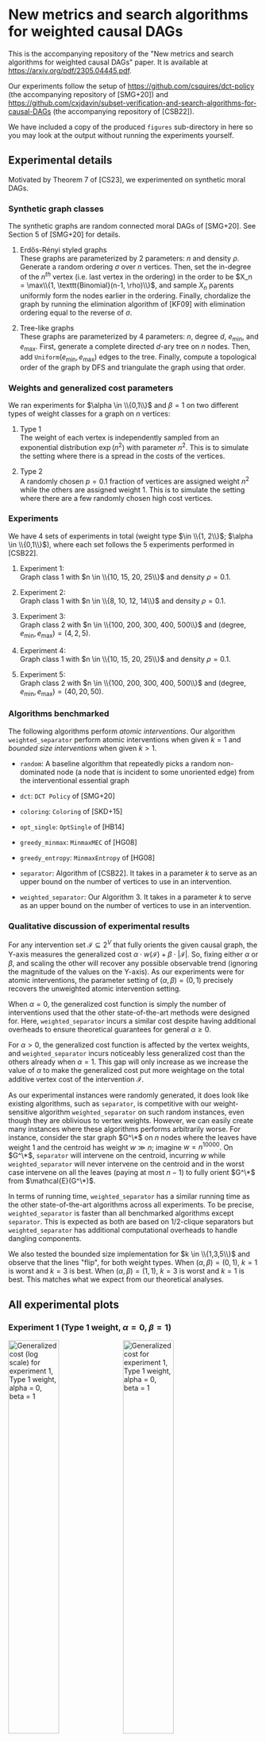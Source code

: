 # New metrics and search algorithms for weighted causal DAGs

This is the accompanying repository of the "New metrics and search algorithms for weighted causal DAGs" paper. It is available at https://arxiv.org/pdf/2305.04445.pdf.

Our experiments follow the setup of https://github.com/csquires/dct-policy (the accompanying repository of [SMG+20]) and https://github.com/cxjdavin/subset-verification-and-search-algorithms-for-causal-DAGs (the accompanying repository of [CSB22]).

We have included a copy of the produced `figures` sub-directory in here so you may look at the output without running the experiments yourself.

## Experimental details

Motivated by Theorem 7 of [CS23], we experimented on synthetic moral DAGs.

### Synthetic graph classes

The synthetic graphs are random connected moral DAGs of [SMG+20]. See Section 5 of [SMG+20] for details.

1. Erdős-Rényi styled graphs  
These graphs are parameterized by 2 parameters: $n$ and density $\rho$. Generate a random ordering $\sigma$ over $n$ vertices. Then, set the in-degree of the $n^{th}$ vertex (i.e. last vertex in the ordering) in the order to be $X_n = \max\\{1, \texttt{Binomial}(n-1, \rho)\\}$, and sample $X_n$ parents uniformly form the nodes earlier in the ordering. Finally, chordalize the graph by running the elimination algorithm of [KF09] with elimination ordering equal to the reverse of $\sigma$.

2. Tree-like graphs  
These graphs are parameterized by 4 parameters: $n$, degree $d$, $e_{\min}$, and $e_{\max}$. First, generate a complete directed $d$-ary tree on $n$ nodes. Then, add $\texttt{Uniform}(e_{\min}, e_{\max})$ edges to the tree. Finally, compute a topological order of the graph by DFS and triangulate the graph using that order.

### Weights and generalized cost parameters

We ran experiments for $\alpha \in \\{0,1\\}$ and $\beta = 1$ on two different types of weight classes for a graph on $n$ vertices:

1. Type 1  
The weight of each vertex is independently sampled from an exponential distribution $\exp(n^2)$ with parameter $n^2$. This is to simulate the setting where there is a spread in the costs of the vertices.

2. Type 2  
A randomly chosen $p=0.1$ fraction of vertices are assigned weight $n^2$ while the others are assigned weight $1$. This is to simulate the setting where there are a few randomly chosen high cost vertices.

### Experiments

We have 4 sets of experiments in total (weight type $\in \\{1, 2\\}$; $\alpha \in \\{0,1\\}$), where each set follows the 5 experiments performed in [CSB22].

1. Experiment 1:  
Graph class 1 with $n \in \\{10, 15, 20, 25\\}$ and density $\rho = 0.1$.

2. Experiment 2:  
Graph class 1 with $n \in \\{8, 10, 12, 14\\}$ and density $\rho = 0.1$.

3. Experiment 3:  
Graph class 2 with $n \in \\{100, 200, 300, 400, 500\\}$ and $(\text{degree}, e_{\min}, e_{\max}) = (4, 2, 5)$.

4. Experiment 4:  
Graph class 1 with $n \in \\{10, 15, 20, 25\\}$ and density $\rho = 0.1$.

5. Experiment 5:  
Graph class 2 with $n \in \\{100, 200, 300, 400, 500\\}$ and $(\text{degree}, e_{\min}, e_{\max}) = (40, 20, 50)$.

### Algorithms benchmarked

The following algorithms perform *atomic interventions*.
Our algorithm `weighted_separator` perform atomic interventions when given $k=1$ and *bounded size interventions* when given $k > 1$.

- `random`: A baseline algorithm that repeatedly picks a random non-dominated node (a node that is incident to some unoriented edge) from the interventional essential graph

- `dct`: `DCT Policy` of [SMG+20]

- `coloring`: `Coloring` of [SKD+15]

- `opt_single`: `OptSingle` of [HB14]

- `greedy_minmax`: `MinmaxMEC` of [HG08]

- `greedy_entropy`: `MinmaxEntropy` of [HG08]

- `separator`: Algorithm of [CSB22]. It takes in a parameter $k$ to serve as an upper bound on the number of vertices to use in an intervention.

- `weighted_separator`: Our Algorithm 3. It takes in a parameter $k$ to serve as an upper bound on the number of vertices to use in an intervention.

### Qualitative discussion of experimental results

For any intervention set $\mathcal{I} \subseteq 2^V$ that fully orients the given causal graph, the Y-axis measures the generalized cost $\alpha \cdot w(\mathcal{I}) + \beta \cdot |\mathcal{I}|$. So, fixing either $\alpha$ or $\beta$, and scaling the other will recover any possible observable trend (ignoring the magnitude of the values on the Y-axis). As our experiments were for atomic interventions, the parameter setting of $(\alpha, \beta) = (0,1)$ precisely recovers the unweighted atomic intervention setting.

When $\alpha = 0$, the generalized cost function is simply the number of interventions used that the other state-of-the-art methods were designed for. Here, `weighted_separator` incurs a similar cost despite having additional overheads to ensure theoretical guarantees for general $\alpha \geq 0$.

For $\alpha > 0$, the generalized cost function is affected by the vertex weights, and `weighted_separator` incurs noticeably less generalized cost than the others already when $\alpha = 1$. This gap will only increase as we increase the value of $\alpha$ to make the generalized cost put more weightage on the total additive vertex cost of the intervention $\mathcal{I}$.

As our experimental instances were randomly generated, it does look like existing algorithms, such as `separator`, is competitive with our weight-sensitive algorithm `weighted_separator` on such random instances, even though they are oblivious to vertex weights. However, we can easily create many instances where these algorithms performs arbitrarily worse. For instance, consider the star graph $G^\*$ on $n$ nodes where the leaves have weight 1 and the centroid has weight $w \gg n$; imagine $w = n^{10000}$.
On $G^\*$, `separator` will intervene on the centroid, incurring $w$ while `weighted_separator` will never intervene on the centroid and in the worst case intervene on all the leaves (paying at most $n-1$) to fully orient $G^\*$ from $\mathcal{E}(G^\*)$.

In terms of running time, `weighted_separator` has a similar running time as the other state-of-the-art algorithms across all experiments. To be precise, `weighted_separator` is faster than all benchmarked algorithms except `separator`. This is expected as both are based on 1/2-clique separators but `weighted_separator` has additional computational overheads to handle dangling components.

We also tested the bounded size implementation for $k \in \\{1,3,5\\}$ and observe that the lines "flip", for both weight types. When $(\alpha, \beta) = (0,1)$, $k = 1$ is worst and $k = 3$ is best.  When $(\alpha, \beta) = (1,1)$, $k = 3$ is worst and $k = 1$ is best. This matches what we expect from our theoretical analyses.

## All experimental plots

### Experiment 1 (Type 1 weight, $\alpha = 0$, $\beta = 1$)
<p float="middle">
<img src="./figures/exp1_type1_alpha0_beta1_generalized_cost_log.png" alt="Generalized cost (log scale) for experiment 1, Type 1 weight, alpha = 0, beta = 1" width="45%"/>
<img src="./figures/exp1_type1_alpha0_beta1_generalized_cost.png" alt="Generalized cost for experiment 1, Type 1 weight, alpha = 0, beta = 1" width="45%"/>
<img src="./figures/exp1_type1_alpha0_beta1_time_log.png" alt="Time taken, in secs (log scale) for experiment 1, Type 1 weight, alpha = 0, beta = 1" width="45%"/>
<img src="./figures/exp1_type1_alpha0_beta1_time.png" alt="Time taken, in secs for experiment 1, Type 1 weight, alpha = 0, beta = 1" width="45%"/>
</p>

### Experiment 1 (Type 1 weight, $\alpha = 1$, $\beta = 1$)
<p float="middle">
<img src="./figures/exp1_type1_alpha1_beta1_generalized_cost_log.png" alt="Generalized cost (log scale) for experiment 1, Type 1 weight, alpha = 1, beta = 1" width="45%"/>
<img src="./figures/exp1_type1_alpha1_beta1_generalized_cost.png" alt="Generalized cost for experiment 1, Type 1 weight, alpha = 1, beta = 1" width="45%"/>
<img src="./figures/exp1_type1_alpha1_beta1_time_log.png" alt="Time taken, in secs (log scale) for experiment 1, Type 1 weight, alpha = 1, beta = 1" width="45%"/>
<img src="./figures/exp1_type1_alpha1_beta1_time.png" alt="Time taken, in secs for experiment 1, Type 1 weight, alpha = 1, beta = 1" width="45%"/>
</p>

### Experiment 1 (Type 2 weight, $\alpha = 0$, $\beta = 1$)
<p float="middle">
<img src="./figures/exp1_type2_alpha0_beta1_generalized_cost_log.png" alt="Generalized cost (log scale) for experiment 1, Type 2 weight, alpha = 0, beta = 1" width="45%"/>
<img src="./figures/exp1_type2_alpha0_beta1_generalized_cost.png" alt="Generalized cost for experiment 1, Type 2 weight, alpha = 0, beta = 1" width="45%"/>
<img src="./figures/exp1_type2_alpha0_beta1_time_log.png" alt="Time taken, in secs (log scale) for experiment 1, Type 2 weight, alpha = 0, beta = 1" width="45%"/>
<img src="./figures/exp1_type2_alpha0_beta1_time.png" alt="Time taken, in secs for experiment 1, Type 2 weight, alpha = 0, beta = 1" width="45%"/>
</p>

### Experiment 1 (Type 2 weight, $\alpha = 1$, $\beta = 1$)
<p float="middle">
<img src="./figures/exp1_type2_alpha1_beta1_generalized_cost_log.png" alt="Generalized cost (log scale) for experiment 1, Type 2 weight, alpha = 1, beta = 1" width="45%"/>
<img src="./figures/exp1_type2_alpha1_beta1_generalized_cost.png" alt="Generalized cost for experiment 1, Type 2 weight, alpha = 1, beta = 1" width="45%"/>
<img src="./figures/exp1_type2_alpha1_beta1_time_log.png" alt="Time taken, in secs (log scale) for experiment 1, Type 2 weight, alpha = 1, beta = 1" width="45%"/>
<img src="./figures/exp1_type2_alpha1_beta1_time.png" alt="Time taken, in secs for experiment 1, Type 2 weight, alpha = 1, beta = 1" width="45%"/>
</p>

### Experiment 2 (Type 1 weight, $\alpha = 0$, $\beta = 1$)
<p float="middle">
<img src="./figures/exp2_type1_alpha0_beta1_generalized_cost_log.png" alt="Generalized cost (log scale) for Experiment 2, Type 1 weight, alpha = 0, beta = 1" width="45%"/>
<img src="./figures/exp2_type1_alpha0_beta1_generalized_cost.png" alt="Generalized cost for Experiment 2, Type 1 weight, alpha = 0, beta = 1" width="45%"/>
<img src="./figures/exp2_type1_alpha0_beta1_time_log.png" alt="Time taken, in secs (log scale) for Experiment 2, Type 1 weight, alpha = 0, beta = 1" width="45%"/>
<img src="./figures/exp2_type1_alpha0_beta1_time.png" alt="Time taken, in secs for Experiment 2, Type 1 weight, alpha = 0, beta = 1" width="45%"/>
</p>

### Experiment 2 (Type 1 weight, $\alpha = 1$, $\beta = 1$)
<p float="middle">
<img src="./figures/exp2_type1_alpha1_beta1_generalized_cost_log.png" alt="Generalized cost (log scale) for Experiment 2, Type 1 weight, alpha = 1, beta = 1" width="45%"/>
<img src="./figures/exp2_type1_alpha1_beta1_generalized_cost.png" alt="Generalized cost for Experiment 2, Type 1 weight, alpha = 1, beta = 1" width="45%"/>
<img src="./figures/exp2_type1_alpha1_beta1_time_log.png" alt="Time taken, in secs (log scale) for Experiment 2, Type 1 weight, alpha = 1, beta = 1" width="45%"/>
<img src="./figures/exp2_type1_alpha1_beta1_time.png" alt="Time taken, in secs for Experiment 2, Type 1 weight, alpha = 1, beta = 1" width="45%"/>
</p>

### Experiment 2 (Type 2 weight, $\alpha = 0$, $\beta = 1$)
<p float="middle">
<img src="./figures/exp2_type2_alpha0_beta1_generalized_cost_log.png" alt="Generalized cost (log scale) for Experiment 2, Type 2 weight, alpha = 0, beta = 1" width="45%"/>
<img src="./figures/exp2_type2_alpha0_beta1_generalized_cost.png" alt="Generalized cost for Experiment 2, Type 2 weight, alpha = 0, beta = 1" width="45%"/>
<img src="./figures/exp2_type2_alpha0_beta1_time_log.png" alt="Time taken, in secs (log scale) for Experiment 2, Type 2 weight, alpha = 0, beta = 1" width="45%"/>
<img src="./figures/exp2_type2_alpha0_beta1_time.png" alt="Time taken, in secs for Experiment 2, Type 2 weight, alpha = 0, beta = 1" width="45%"/>
</p>

### Experiment 2 (Type 2 weight, $\alpha = 1$, $\beta = 1$)
<p float="middle">
<img src="./figures/exp2_type2_alpha1_beta1_generalized_cost_log.png" alt="Generalized cost (log scale) for Experiment 2, Type 2 weight, alpha = 1, beta = 1" width="45%"/>
<img src="./figures/exp2_type2_alpha1_beta1_generalized_cost.png" alt="Generalized cost for Experiment 2, Type 2 weight, alpha = 1, beta = 1" width="45%"/>
<img src="./figures/exp2_type2_alpha1_beta1_time_log.png" alt="Time taken, in secs (log scale) for Experiment 2, Type 2 weight, alpha = 1, beta = 1" width="45%"/>
<img src="./figures/exp2_type2_alpha1_beta1_time.png" alt="Time taken, in secs for Experiment 2, Type 2 weight, alpha = 1, beta = 1" width="45%"/>
</p>

### Experiment 3 (Type 1 weight, $\alpha = 0$, $\beta = 1$)
<p float="middle">
<img src="./figures/exp3_type1_alpha0_beta1_generalized_cost_log.png" alt="Generalized cost (log scale) for Experiment 3, Type 1 weight, alpha = 0, beta = 1" width="45%"/>
<img src="./figures/exp3_type1_alpha0_beta1_generalized_cost.png" alt="Generalized cost for Experiment 3, Type 1 weight, alpha = 0, beta = 1" width="45%"/>
<img src="./figures/exp3_type1_alpha0_beta1_time_log.png" alt="Time taken, in secs (log scale) for Experiment 3, Type 1 weight, alpha = 0, beta = 1" width="45%"/>
<img src="./figures/exp3_type1_alpha0_beta1_time.png" alt="Time taken, in secs for Experiment 3, Type 1 weight, alpha = 0, beta = 1" width="45%"/>
</p>

### Experiment 3 (Type 1 weight, $\alpha = 1$, $\beta = 1$)
<p float="middle">
<img src="./figures/exp3_type1_alpha1_beta1_generalized_cost_log.png" alt="Generalized cost (log scale) for Experiment 3, Type 1 weight, alpha = 1, beta = 1" width="45%"/>
<img src="./figures/exp3_type1_alpha1_beta1_generalized_cost.png" alt="Generalized cost for Experiment 3, Type 1 weight, alpha = 1, beta = 1" width="45%"/>
<img src="./figures/exp3_type1_alpha1_beta1_time_log.png" alt="Time taken, in secs (log scale) for Experiment 3, Type 1 weight, alpha = 1, beta = 1" width="45%"/>
<img src="./figures/exp3_type1_alpha1_beta1_time.png" alt="Time taken, in secs for Experiment 3, Type 1 weight, alpha = 1, beta = 1" width="45%"/>
</p>

### Experiment 3 (Type 2 weight, $\alpha = 0$, $\beta = 1$)
<p float="middle">
<img src="./figures/exp3_type2_alpha0_beta1_generalized_cost_log.png" alt="Generalized cost (log scale) for Experiment 3, Type 2 weight, alpha = 0, beta = 1" width="45%"/>
<img src="./figures/exp3_type2_alpha0_beta1_generalized_cost.png" alt="Generalized cost for Experiment 3, Type 2 weight, alpha = 0, beta = 1" width="45%"/>
<img src="./figures/exp3_type2_alpha0_beta1_time_log.png" alt="Time taken, in secs (log scale) for Experiment 3, Type 2 weight, alpha = 0, beta = 1" width="45%"/>
<img src="./figures/exp3_type2_alpha0_beta1_time.png" alt="Time taken, in secs for Experiment 3, Type 2 weight, alpha = 0, beta = 1" width="45%"/>
</p>

### Experiment 3 (Type 2 weight, $\alpha = 1$, $\beta = 1$)
<p float="middle">
<img src="./figures/exp3_type2_alpha1_beta1_generalized_cost_log.png" alt="Generalized cost (log scale) for Experiment 3, Type 2 weight, alpha = 1, beta = 1" width="45%"/>
<img src="./figures/exp3_type2_alpha1_beta1_generalized_cost.png" alt="Generalized cost for Experiment 3, Type 2 weight, alpha = 1, beta = 1" width="45%"/>
<img src="./figures/exp3_type2_alpha1_beta1_time_log.png" alt="Time taken, in secs (log scale) for Experiment 3, Type 2 weight, alpha = 1, beta = 1" width="45%"/>
<img src="./figures/exp3_type2_alpha1_beta1_time.png" alt="Time taken, in secs for Experiment 3, Type 2 weight, alpha = 1, beta = 1" width="45%"/>
</p>

### Experiment 4 (Type 1 weight, $\alpha = 0$, $\beta = 1$)
<p float="middle">
<img src="./figures/exp4_type1_alpha0_beta1_generalized_cost_log.png" alt="Generalized cost (log scale) for Experiment 4, Type 1 weight, alpha = 0, beta = 1" width="45%"/>
<img src="./figures/exp4_type1_alpha0_beta1_generalized_cost.png" alt="Generalized cost for Experiment 4, Type 1 weight, alpha = 0, beta = 1" width="45%"/>
<img src="./figures/exp4_type1_alpha0_beta1_time_log.png" alt="Time taken, in secs (log scale) for Experiment 4, Type 1 weight, alpha = 0, beta = 1" width="45%"/>
<img src="./figures/exp4_type1_alpha0_beta1_time.png" alt="Time taken, in secs for Experiment 4, Type 1 weight, alpha = 0, beta = 1" width="45%"/>
</p>

### Experiment 4 (Type 1 weight, $\alpha = 1$, $\beta = 1$)
<p float="middle">
<img src="./figures/exp4_type1_alpha1_beta1_generalized_cost_log.png" alt="Generalized cost (log scale) for Experiment 4, Type 1 weight, alpha = 1, beta = 1" width="45%"/>
<img src="./figures/exp4_type1_alpha1_beta1_generalized_cost.png" alt="Generalized cost for Experiment 4, Type 1 weight, alpha = 1, beta = 1" width="45%"/>
<img src="./figures/exp4_type1_alpha1_beta1_time_log.png" alt="Time taken, in secs (log scale) for Experiment 4, Type 1 weight, alpha = 1, beta = 1" width="45%"/>
<img src="./figures/exp4_type1_alpha1_beta1_time.png" alt="Time taken, in secs for Experiment 4, Type 1 weight, alpha = 1, beta = 1" width="45%"/>
</p>

### Experiment 4 (Type 2 weight, $\alpha = 0$, $\beta = 1$)
<p float="middle">
<img src="./figures/exp4_type2_alpha0_beta1_generalized_cost_log.png" alt="Generalized cost (log scale) for Experiment 4, Type 2 weight, alpha = 0, beta = 1" width="45%"/>
<img src="./figures/exp4_type2_alpha0_beta1_generalized_cost.png" alt="Generalized cost for Experiment 4, Type 2 weight, alpha = 0, beta = 1" width="45%"/>
<img src="./figures/exp4_type2_alpha0_beta1_time_log.png" alt="Time taken, in secs (log scale) for Experiment 4, Type 2 weight, alpha = 0, beta = 1" width="45%"/>
<img src="./figures/exp4_type2_alpha0_beta1_time.png" alt="Time taken, in secs for Experiment 4, Type 2 weight, alpha = 0, beta = 1" width="45%"/>
</p>

### Experiment 4 (Type 2 weight, $\alpha = 1$, $\beta = 1$)
<p float="middle">
<img src="./figures/exp4_type2_alpha1_beta1_generalized_cost_log.png" alt="Generalized cost (log scale) for Experiment 4, Type 2 weight, alpha = 1, beta = 1" width="45%"/>
<img src="./figures/exp4_type2_alpha1_beta1_generalized_cost.png" alt="Generalized cost for Experiment 4, Type 2 weight, alpha = 1, beta = 1" width="45%"/>
<img src="./figures/exp4_type2_alpha1_beta1_time_log.png" alt="Time taken, in secs (log scale) for Experiment 4, Type 2 weight, alpha = 1, beta = 1" width="45%"/>
<img src="./figures/exp4_type2_alpha1_beta1_time.png" alt="Time taken, in secs for Experiment 4, Type 2 weight, alpha = 1, beta = 1" width="45%"/>
</p>

### Experiment 5 (Type 1 weight, $\alpha = 0$, $\beta = 1$)
<p float="middle">
<img src="./figures/exp5_type1_alpha0_beta1_generalized_cost_log.png" alt="Generalized cost (log scale) for Experiment 5, Type 1 weight, alpha = 0, beta = 1" width="45%"/>
<img src="./figures/exp5_type1_alpha0_beta1_generalized_cost.png" alt="Generalized cost for Experiment 5, Type 1 weight, alpha = 0, beta = 1" width="45%"/>
<img src="./figures/exp5_type1_alpha0_beta1_time_log.png" alt="Time taken, in secs (log scale) for Experiment 5, Type 1 weight, alpha = 0, beta = 1" width="45%"/>
<img src="./figures/exp5_type1_alpha0_beta1_time.png" alt="Time taken, in secs for Experiment 5, Type 1 weight, alpha = 0, beta = 1" width="45%"/>
</p>

### Experiment 5 (Type 1 weight, $\alpha = 1$, $\beta = 1$)
<p float="middle">
<img src="./figures/exp5_type1_alpha1_beta1_generalized_cost_log.png" alt="Generalized cost (log scale) for Experiment 5, Type 1 weight, alpha = 1, beta = 1" width="45%"/>
<img src="./figures/exp5_type1_alpha1_beta1_generalized_cost.png" alt="Generalized cost for Experiment 5, Type 1 weight, alpha = 1, beta = 1" width="45%"/>
<img src="./figures/exp5_type1_alpha1_beta1_time_log.png" alt="Time taken, in secs (log scale) for Experiment 5, Type 1 weight, alpha = 1, beta = 1" width="45%"/>
<img src="./figures/exp5_type1_alpha1_beta1_time.png" alt="Time taken, in secs for Experiment 5, Type 1 weight, alpha = 1, beta = 1" width="45%"/>
</p>

### Experiment 5 (Type 2 weight, $\alpha = 0$, $\beta = 1$)
<p float="middle">
<img src="./figures/exp5_type2_alpha0_beta1_generalized_cost_log.png" alt="Generalized cost (log scale) for Experiment 5, Type 2 weight, alpha = 0, beta = 1" width="45%"/>
<img src="./figures/exp5_type2_alpha0_beta1_generalized_cost.png" alt="Generalized cost for Experiment 5, Type 2 weight, alpha = 0, beta = 1" width="45%"/>
<img src="./figures/exp5_type2_alpha0_beta1_time_log.png" alt="Time taken, in secs (log scale) for Experiment 5, Type 2 weight, alpha = 0, beta = 1" width="45%"/>
<img src="./figures/exp5_type2_alpha0_beta1_time.png" alt="Time taken, in secs for Experiment 5, Type 2 weight, alpha = 0, beta = 1" width="45%"/>
</p>

### Experiment 5 (Type 2 weight, $\alpha = 1$, $\beta = 1$)
<p float="middle">
<img src="./figures/exp5_type2_alpha1_beta1_generalized_cost_log.png" alt="Generalized cost (log scale) for Experiment 5, Type 2 weight, alpha = 1, beta = 1" width="45%"/>
<img src="./figures/exp5_type2_alpha1_beta1_generalized_cost.png" alt="Generalized cost for Experiment 5, Type 2 weight, alpha = 1, beta = 1" width="45%"/>
<img src="./figures/exp5_type2_alpha1_beta1_time_log.png" alt="Time taken, in secs (log scale) for Experiment 5, Type 2 weight, alpha = 1, beta = 1" width="45%"/>
<img src="./figures/exp5_type2_alpha1_beta1_time.png" alt="Time taken, in secs for Experiment 5, Type 2 weight, alpha = 1, beta = 1" width="45%"/>
</p>

## References

[This paper] Davin Choo, Kirankumar Shiragur. New metrics and search algorithms for weighted causal DAGs. International Conference on Machine Learning, 2023. Available at https://arxiv.org/pdf/2305.04445.pdf

[GRE84] John R. Gilbert, Donald J. Rose, and Anders Edenbrandt. A Separator Theorem for Chordal Graphs. SIAM Journal on Algebraic Discrete Methods, 1984. Available at: https://epubs.siam.org/doi/abs/10.1137/0605032

[HG08] Yang-Bo He and Zhi Geng. Active Learning of Causal Networks with Intervention Experiments and Optimal Designs. Journal of Machine Learning Research, 2008. Available at: https://www.jmlr.org/papers/volume9/he08a/he08a.pdf

[KF09] Daphne Koller and Nir Friedman. Probabilistic graphical models: principles and techniques. MIT press, 2009. Available at: https://mitpress.mit.edu/9780262013192/probabilistic-graphical-models

[HB14] Alain Hauser and Peter Bühlmann. Two Optimal Strategies for Active Learning of Causal Models From Interventional Data. International Journal of Approximate Reasoning, 2014. Available at: https://arxiv.org/pdf/1205.4174.pdf

[SKD+15] Karthikeyan Shanmugam, Murat Kocaoglu, Alexandros G. Dimakis, and Sriram Vishwanath. Learning causal graphs with small interventions. Advances in Neural Information Processing Systems, 2015. Available at: https://arxiv.org/pdf/1511.00041.pdf

[SMG+20] Chandler Squires, Sara Magliacane, Kristjan Greenewald, Dmitriy Katz, Murat Kocaoglu, and Karthikeyan Shanmugam. Active Structure Learning of Causal DAGs via Directed Clique Trees. Advances in Neural Information Processing Systems, 2020. Available at: https://arxiv.org/pdf/2011.00641.pdf

[CSB22] Davin Choo, Kirankumar Shiragur, and Arnab Bhattacharyya. Verification and search algorithms for causal DAGs. Advances in Neural Information Processing Systems, 2022. Available at https://arxiv.org/pdf/2206.15374.pdf
